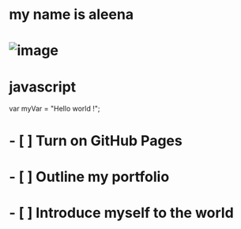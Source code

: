 # my name is aleena 
# ![image](https://github.com/aleenasajo1/skills-communicate-using-markdown/assets/145256429/39e4b817-ba65-4b15-a6f7-ec2ad00910b8)
# javascript
var myVar = "Hello world !";
# - [ ] Turn on GitHub Pages
# - [ ] Outline my portfolio
# - [ ] Introduce myself to the world

